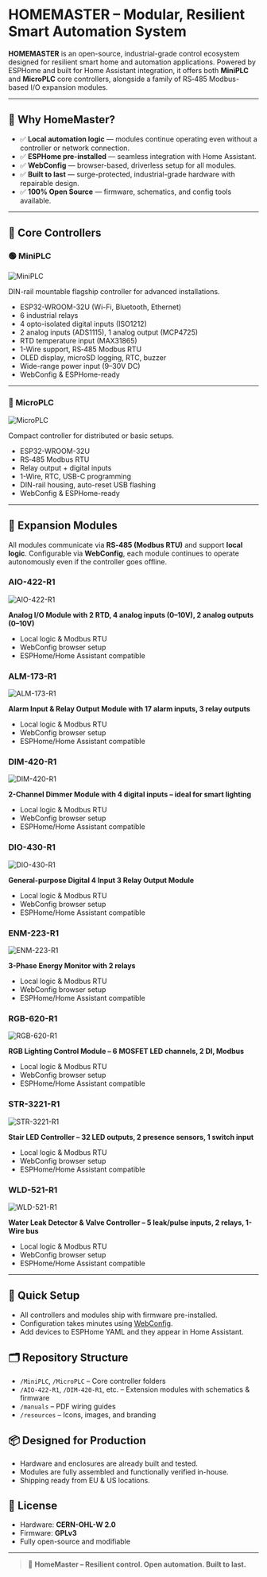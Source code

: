 # HOMEMASTER – Modular, Resilient Smart Automation System

**HOMEMASTER** is an open-source, industrial-grade control ecosystem designed for resilient smart home and automation applications. Powered by ESPHome and built for Home Assistant integration, it offers both **MiniPLC** and **MicroPLC** core controllers, alongside a family of RS‑485 Modbus-based I/O expansion modules.

---

## 🚀 Why HomeMaster?

- ✅ **Local automation logic** — modules continue operating even without a controller or network connection.
- ✅ **ESPHome pre-installed** — seamless integration with Home Assistant.
- ✅ **WebConfig** — browser-based, driverless setup for all modules.
- ✅ **Built to last** — surge-protected, industrial-grade hardware with repairable design.
- ✅ **100% Open Source** — firmware, schematics, and config tools available.

---

## 🧠 Core Controllers

### 🟢 MiniPLC
![MiniPLC](./MiniPLC/Images/MiniPLC2.png)

DIN-rail mountable flagship controller for advanced installations.

- ESP32-WROOM-32U (Wi-Fi, Bluetooth, Ethernet)
- 6 industrial relays
- 4 opto-isolated digital inputs (ISO1212)
- 2 analog inputs (ADS1115), 1 analog output (MCP4725)
- RTD temperature input (MAX31865)
- 1-Wire support, RS‑485 Modbus RTU
- OLED display, microSD logging, RTC, buzzer
- Wide-range power input (9–30V DC)
- WebConfig & ESPHome-ready

---

### 🔵 MicroPLC
![MicroPLC](./MicroPLC/Images/MicroPLC.png)

Compact controller for distributed or basic setups.

- ESP32-WROOM-32U
- RS‑485 Modbus RTU
- Relay output + digital inputs
- 1-Wire, RTC, USB-C programming
- DIN-rail housing, auto-reset USB flashing
- WebConfig & ESPHome-ready

---

## 🔌 Expansion Modules

All modules communicate via **RS‑485 (Modbus RTU)** and support **local logic**. Configurable via **WebConfig**, each module continues to operate autonomously even if the controller goes offline.

### AIO-422-R1
![AIO-422-R1](./AIO-422-R1/Images/photo1.png)

**Analog I/O Module with 2 RTD, 4 analog inputs (0–10V), 2 analog outputs (0–10V)**  
- Local logic & Modbus RTU  
- WebConfig browser setup  
- ESPHome/Home Assistant compatible  

### ALM-173-R1
![ALM-173-R1](./ALM-173-R1/Images/photo1.png)

**Alarm Input & Relay Output Module with 17 alarm inputs, 3 relay outputs**  
- Local logic & Modbus RTU  
- WebConfig browser setup  
- ESPHome/Home Assistant compatible  

### DIM-420-R1
![DIM-420-R1](./DIM-420-R1/Images/photo1.png)

**2-Channel Dimmer Module with 4 digital inputs – ideal for smart lighting**  
- Local logic & Modbus RTU  
- WebConfig browser setup  
- ESPHome/Home Assistant compatible  

### DIO-430-R1
![DIO-430-R1](./DIO-430-R1/Images/photo1.png)

**General-purpose Digital 4 Input 3 Relay Output Module**  
- Local logic & Modbus RTU  
- WebConfig browser setup  
- ESPHome/Home Assistant compatible  

### ENM-223-R1
![ENM-223-R1](./ENM-223-R1/Images/photo1.png)

**3-Phase Energy Monitor with 2 relays**  
- Local logic & Modbus RTU  
- WebConfig browser setup  
- ESPHome/Home Assistant compatible  

### RGB-620-R1
![RGB-620-R1](./RGB-620-R1/Images/photo1.png)

**RGB Lighting Control Module – 6 MOSFET LED channels, 2 DI, Modbus**  
- Local logic & Modbus RTU  
- WebConfig browser setup  
- ESPHome/Home Assistant compatible  

### STR-3221-R1
![STR-3221-R1](./STR-3221-R1/Images/photo1.png)

**Stair LED Controller – 32 LED outputs, 2 presence sensors, 1 switch input**  
- Local logic & Modbus RTU  
- WebConfig browser setup  
- ESPHome/Home Assistant compatible  

### WLD-521-R1
![WLD-521-R1](./WLD-521-R1/Images/photo1.png)

**Water Leak Detector & Valve Controller – 5 leak/pulse inputs, 2 relays, 1-Wire bus**  
- Local logic & Modbus RTU  
- WebConfig browser setup  
- ESPHome/Home Assistant compatible  

---

## 🧰 Quick Setup

- All controllers and modules ship with firmware pre-installed.
- Configuration takes minutes using [WebConfig](https://www.home-master.eu).
- Add devices to ESPHome YAML and they appear in Home Assistant.

## 🗂️ Repository Structure

- `/MiniPLC`, `/MicroPLC` – Core controller folders
- `/AIO-422-R1`, `/DIM-420-R1`, etc. – Extension modules with schematics & firmware
- `/manuals` – PDF wiring guides
- `/resources` – Icons, images, and branding

## 📦 Designed for Production

- Hardware and enclosures are already built and tested.
- Modules are fully assembled and functionally verified in-house.
- Shipping ready from EU & US locations.

## 📄 License

- Hardware: **CERN-OHL-W 2.0**
- Firmware: **GPLv3**
- Fully open-source and modifiable

---

> 🔧 **HomeMaster – Resilient control. Open automation. Built to last.**
